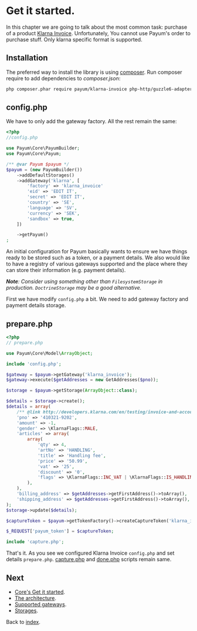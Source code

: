 # Get it started.

In this chapter we are going to talk about the most common task: purchase of a product [Klarna Invoice](https://developers.klarna.com/en/invoice-and-part-payment/prepare-your-checkout-for-klarna).
Unfortunately, You cannot use Payum's order to purchase stuff. Only klarna specific format is supported.

## Installation

The preferred way to install the library is using [composer](http://getcomposer.org/).
Run composer require to add dependencies to _composer.json_:

```bash
php composer.phar require payum/klarna-invoice php-http/guzzle6-adapter
```

## config.php

We have to only add the gateway factory. All the rest remain the same:

```php
<?php
//config.php

use Payum\Core\PayumBuilder;
use Payum\Core\Payum;

/** @var Payum $payum */
$payum = (new PayumBuilder())
    ->addDefaultStorages()
    ->addGateway('klarna', [
        'factory' => 'klarna_invoice'
        'eid' => 'EDIT IT',
        'secret' => 'EDIT IT',
        'country' => 'SE',
        'language' => 'SV',
        'currency' => 'SEK',
        'sandbox' => true,
    ])

    ->getPayum()
;
```

An initial configuration for Payum basically wants to ensure we have things ready to be stored such as
a token, or a payment details. We also would like to have a registry of various gateways supported and the place where they can store their information (e.g. payment details).

_**Note**: Consider using something other than `FilesystemStorage` in production. `DoctrineStorage` may be a good alternative._

First we have modify `config.php` a bit.
We need to add gateway factory and payment details storage.

## prepare.php

```php
<?php
// prepare.php

use Payum\Core\Model\ArrayObject;

include 'config.php';

$gateway = $payum->getGateway('klarna_invoice');
$gateway->execute($getAddresses = new GetAddresses($pno));

$storage = $payum->getStorage(ArrayObject::class);

$details = $storage->create();
$details = array(
    /** @link http://developers.klarna.com/en/testing/invoice-and-account */
    'pno' => '410321-9202',
    'amount' => -1,
    'gender' => \KlarnaFlags::MALE,
    'articles' => array(
        array(
            'qty' => 4,
            'artNo' => 'HANDLING',
            'title' => 'Handling fee',
            'price' => '50.99',
            'vat' => '25',
            'discount' => '0',
            'flags' => \KlarnaFlags::INC_VAT | \KlarnaFlags::IS_HANDLING
        ),
    ),
    'billing_address' => $getAddresses->getFirstAddress()->toArray(),
    'shipping_address' => $getAddresses->getFirstAddress()->toArray(),
);
$storage->update($details);

$captureToken = $payum->getTokenFactory()->createCaptureToken('klarna_invoice', $details, 'done.php');

$_REQUEST['payum_token'] = $captureToken;

include 'capture.php';
```

That's it. As you see we configured Klarna Invoice `config.php` and set details `prepare.php`.
[capture.php](https://github.com/Payum/Payum/blob/master/src/Payum/Core/Resources/docs/scripts/capture-script.md) and [done.php](https://github.com/Payum/Payum/blob/master/src/Payum/Core/Resources/docs/scripts/done-script.md) scripts remain same.

## Next 

* [Core's Get it started](https://github.com/Payum/Core/blob/master/Resources/docs/get-it-started.md).
* [The architecture](https://github.com/Payum/Core/blob/master/Resources/docs/the-architecture.md).
* [Supported gateways](https://github.com/Payum/Core/blob/master/Resources/docs/supported-gateways.md).
* [Storages](https://github.com/Payum/Core/blob/master/Resources/docs/storages.md).

Back to [index](../index.md).
